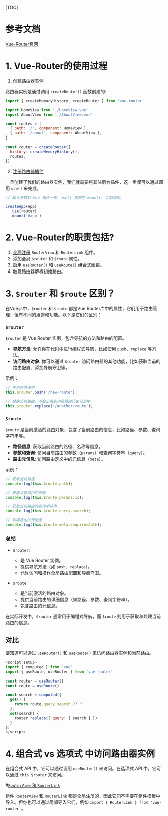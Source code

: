 [TOC]

# 参考文档

[Vue-Router官网](https://router.vuejs.org/zh/)



# 1. Vue-Router的使用过程

1. [创建路由器实例](https://router.vuejs.org/zh/guide/#创建路由器实例)

路由器实例是通过调用 `createRouter()` 函数创建的:

```js
import { createMemoryHistory, createRouter } from 'vue-router'

import HomeView from './HomeView.vue'
import AboutView from './AboutView.vue'

const routes = [
  { path: '/', component: HomeView },
  { path: '/about', component: AboutView },
]

const router = createRouter({
  history: createMemoryHistory(),
  routes,
})
```

2. [注册路由器插件](https://router.vuejs.org/zh/guide/#注册路由器插件)

一旦创建了我们的路由器实例，我们就需要将其注册为插件，这一步骤可以通过调用 `use()` 来完成。

```js
// 和大多数的 Vue 插件一样，use() 需要在 mount() 之前调用。

createApp(App)
  .use(router)
  .mount('#app')
```



# 2. Vue-Router的职责包括?

1. [全局注册](https://cn.vuejs.org/guide/components/registration.html#global-registration) `RouterView` 和 `RouterLink` 组件。
2. 添加全局 `$router` 和 `$route` 属性。
3. 启用 `useRouter()` 和 `useRoute()` 组合式函数。
4. 触发路由器解析初始路由。





# 3. `$router` 和 `$route` 区别？

在Vue.js中，`$router` 和 `$route` 都是Vue Router库中的属性，它们用于路由管理，但有不同的用途和功能。以下是它们的区别：

### `$router`

`$router` 是 Vue Router 实例，包含导航的方法和路由的配置。

- **导航方法**: 允许你在代码中进行编程式导航，比如使用 `push`、`replace` 等方法。
- **访问路由对象**: 你可以通过 `$router` 访问路由器的其他功能，比如获取当前的路由配置、添加导航守卫等。

示例：
```javascript
// 在组件方法中
this.$router.push('/new-route');

// 替换当前路由，不会记录到浏览器的历史记录中
this.$router.replace('/another-route');
```

### `$route`

`$route` 是当前激活的路由对象，包含了当前路由的信息，比如路径、参数、查询字符串等。

- **路径信息**: 获取当前路由的路径、名称等信息。
- **参数和查询**: 访问当前路由的参数（`params`）和查询字符串（`query`）。
- **路由元信息**: 访问路由定义中的元信息（`meta`）。

示例：
```javascript
// 获取当前路径
console.log(this.$route.path);

// 获取当前路由的参数
console.log(this.$route.params.id);

// 获取当前路由的查询字符串
console.log(this.$route.query.search);

// 访问路由的元信息
console.log(this.$route.meta.requiresAuth);
```

### 总结

- `$router`:
  - 是 Vue Router 实例。
  - 提供导航方法（如 `push`、`replace`）。
  - 允许访问和操作全局路由配置和导航守卫。

- `$route`:
  - 是当前激活的路由对象。
  - 提供当前路由的详细信息（如路径、参数、查询字符串）。
  - 包含路由的元信息。

在实际开发中，`$router` 通常用于编程式导航，而 `$route` 则用于获取和处理当前路由的信息。



## 对比

要知道可以通过 `useRouter()` 和 `useRoute()` 来访问路由器实例和当前路由。

```js
<script setup>
import { computed } from 'vue'
import { useRoute, useRouter } from 'vue-router'

const router = useRouter()
const route = useRoute()

const search = computed({
  get() {
    return route.query.search ?? ''
  },
  set(search) {
    router.replace({ query: { search } })
  }
})
</script>
```



# 4. 组合式 vs 选项式 中访问路由器实例

在组合式 API 中，它可以通过调用 `useRouter()` 来访问。在选项式 API 中，它可以通过 `this.$router` 来访问。



#[`RouterView` 和 `RouterLink`](https://router.vuejs.org/zh/guide/#RouterView-和-RouterLink)

组件 `RouterView` 和 `RouterLink` 都是[全局注册](https://cn.vuejs.org/guide/components/registration.html#global-registration)的，因此它们不需要在组件模板中导入。但你也可以通过局部导入它们，例如 `import { RouterLink } from 'vue-router'`。

















